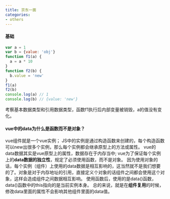 ```yaml
---
title: 京东一面
categories:
- others
---
```

#### 基础
```js
var a = 1
var b = {value: 'obj'}
function f1(a) {
  a = a * 10
}
function f2(b) {
  b.value = 'new'
}
f1(a)
f2(b)
console.log(a) // 1
console.log(b) // {value: 'new'}
```
<!-- more -->
考察基本数据类型和引用数据类型，函数f1执行后内部变量被销毁，a的值没有变化。
#### vue中的data为什么是函数而不是对象？
vue组件就是一个vue实例；
JS中的实例是通过构造函数来创建的，每个构造函数可以new出很多个实例，那么每个实例都会继承原型上的方法或属性。
vue的data数据其实是vue原型上的属性，数据存在于内存当中;
vue为了保证每个实例上的**data数据的独立性**，规定了必须使用函数，而不是对象。
因为使用对象的话，每个实例（组件）上使用的data数据是相互影响的，这当然就不是我们想要的了。对象是对于内存地址的引用，直接定义个对象的话组件之间都会使用这个对象，这样会造成组件之间数据相互影响。
使用函数后，使用的是data()函数，data()函数中的this指向的是当前实例本身。
总的来说，就是在**组件复用**的时候，修改data里面的属性不会影响其他组件里面的data值。



